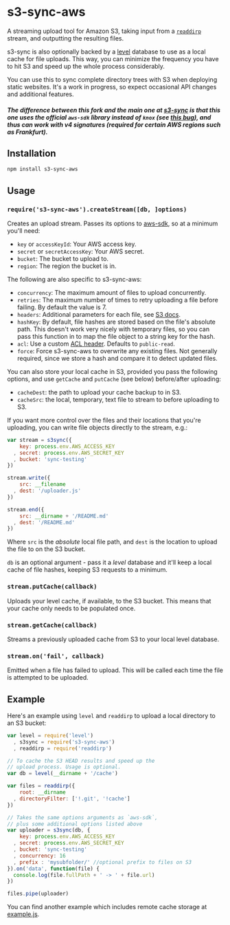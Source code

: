 # s3-sync-aws #

A streaming upload tool for Amazon S3, taking input from a
[`readdirp`](http://npmjs.org/package/readdirp) stream, and outputting the
resulting files.

s3-sync is also optionally backed by a [level](http://github.com/level/level)
database to use as a local cache for file uploads. This way, you can minimize
the frequency you have to hit S3 and speed up the whole process considerably.

You can use this to sync complete directory trees with S3 when deploying static
websites. It's a work in progress, so expect occasional API changes and
additional features.

##### The difference between this fork and the main one at [s3-sync](https://github.com/hughsk/s3-sync) is that this one uses the official `aws-sdk` library instead of `knox` (see [this bug](https://github.com/Automattic/knox/issues/254#issuecomment-209521831)), and thus can work with v4 signatures (required for certain AWS regions such as Frankfurt).

## Installation ##

``` bash
npm install s3-sync-aws
```

## Usage ##

### `require('s3-sync-aws').createStream([db, ]options)` ###

Creates an upload stream. Passes its options to [aws-sdk](http://ghub.io/aws-sdk),
so at a minimum you'll need:

* `key` or `accessKeyId`: Your AWS access key.
* `secret` or `secretAccessKey`: Your AWS secret.
* `bucket`: The bucket to upload to.
* `region`: The region the bucket is in.

The following are also specific to s3-sync-aws:

* `concurrency`: The maximum amount of files to upload concurrently.
* `retries`: The maximum number of times to retry uploading a file before failing. By default the value is 7.
* `headers`: Additional parameters for each file, see [S3 docs](http://docs.aws.amazon.com/AWSJavaScriptSDK/latest/AWS/S3.html#putObject-property).
* `hashKey`: By default, file hashes are stored based on the file's absolute
  path. This doesn't work very nicely with temporary files, so you can pass
  this function in to map the file object to a string key for the hash.
* `acl`: Use a custom [ACL header](http://docs.aws.amazon.com/AmazonS3/latest/dev/acl-overview.html). Defaults to `public-read`.
* `force`: Force s3-sync-aws to overwrite any existing files. Not generally required, since we store a hash and compare it to detect updated files.

You can also store your local cache in S3, provided you pass the following
options, and use `getCache` and `putCache` (see below) before/after uploading:

* `cacheDest`: the path to upload your cache backup to in S3.
* `cacheSrc`: the local, temporary, text file to stream to before uploading to
  S3.

If you want more control over the files and their locations that you're
uploading, you can write file objects directly to the stream, e.g.:

``` javascript
var stream = s3sync({
    key: process.env.AWS_ACCESS_KEY
  , secret: process.env.AWS_SECRET_KEY
  , bucket: 'sync-testing'
})

stream.write({
    src: __filename
  , dest: '/uploader.js'
})

stream.end({
    src: __dirname + '/README.md'
  , dest: '/README.md'
})
```

Where `src` is the *absolute* local file path, and `dest` is the location to
upload the file to on the S3 bucket.

`db` is an optional argument - pass it a *level* database and it'll keep a
local cache of file hashes, keeping S3 requests to a minimum.

### `stream.putCache(callback)` ###

Uploads your level cache, if available, to the S3 bucket. This means that your
cache only needs to be populated once.

### `stream.getCache(callback)` ###

Streams a previously uploaded cache from S3 to your local level database.

### `stream.on('fail', callback)` ###

Emitted when a file has failed to upload. This will be called each time the
file is attempted to be uploaded.

## Example ##

Here's an example using `level` and `readdirp` to upload a local directory to
an S3 bucket:

``` javascript
var level = require('level')
  , s3sync = require('s3-sync-aws')
  , readdirp = require('readdirp')

// To cache the S3 HEAD results and speed up the
// upload process. Usage is optional.
var db = level(__dirname + '/cache')

var files = readdirp({
    root: __dirname
  , directoryFilter: ['!.git', '!cache']
})

// Takes the same options arguments as `aws-sdk`,
// plus some additional options listed above
var uploader = s3sync(db, {
    key: process.env.AWS_ACCESS_KEY
  , secret: process.env.AWS_SECRET_KEY
  , bucket: 'sync-testing'
  , concurrency: 16
  , prefix : 'mysubfolder/' //optional prefix to files on S3
}).on('data', function(file) {
  console.log(file.fullPath + ' -> ' + file.url)
})

files.pipe(uploader)
```

You can find another example which includes remote cache storage at
[example.js](https://github.com/andreialecu/s3-sync-aws/blob/master/example.js).
